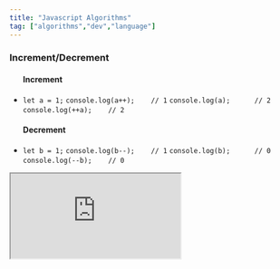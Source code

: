 ```yaml
---
title: "Javascript Algorithms"
tag: ["algorithms","dev","language"]
---
```


### Increment/Decrement

<div class="card" id="increment-decrement">
    <ul>
        <h4>Increment</h4>
            <li class="nobullet">
                <code>let a = 1;</code>
                <code>console.log(a++); &ensp;&ensp; // 1</code>
                <code>console.log(a); &ensp;&ensp;&ensp;&ensp; // 2</code>
                <code>console.log(++a); &ensp;&ensp; // 2</code>
            </li>
        <h4>Decrement</h4>
            <li class="nobullet">
                <code>let b = 1;</code>
                <code>console.log(b--); &ensp;&ensp; // 1</code>
                <code>console.log(b); &ensp;&ensp;&ensp;&ensp; // 0</code>
                <code>console.log(--b); &ensp;&ensp; // 0</code>
            </li>
        <!-- <section>Removes new lines at the end of <code>gets</code></section> -->
    </ul>
</div>

<iframe class="jside" src="http://meaghanbass.io/jside/">

<!-- <div class="console-output"></div> -->